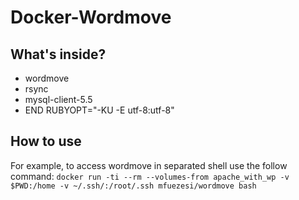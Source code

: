 # Docker-Wordmove

## What's inside?
* wordmove
* rsync
* mysql-client-5.5
* END RUBYOPT="-KU -E utf-8:utf-8"

## How to use
For example, to access wordmove in separated shell use the follow command:
`docker run -ti --rm --volumes-from apache_with_wp -v $PWD:/home -v ~/.ssh/:/root/.ssh mfuezesi/wordmove bash`
